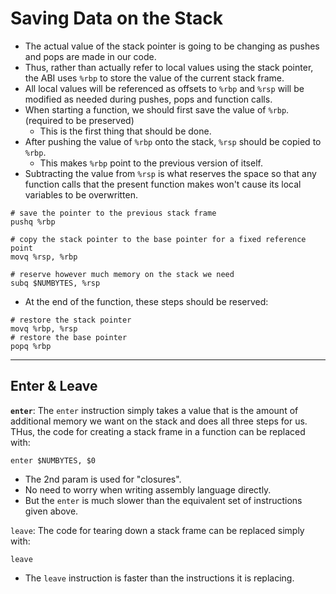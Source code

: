 # Saving Data on the Stack

- The actual value of the stack pointer is going to be changing as pushes and pops are made in our code.
- Thus, rather than actually refer to local values using the stack pointer, the ABI uses `%rbp` to store the value of the current stack frame.
- All local values will be referenced as offsets to `%rbp` and `%rsp` will be modified as needed during pushes, pops and function calls.
- When starting a function, we should first save the value of `%rbp`. (required to be preserved) 
  - This is the first thing that should be done.
- After pushing the value of `%rbp` onto the stack, `%rsp` should be copied to `%rbp`.
  - This makes `%rbp` point to the previous version of itself.
- Subtracting the value from `%rsp` is what reserves the space so that any function calls that the present function makes won't cause its local variables to be overwritten.

```assembly
# save the pointer to the previous stack frame
pushq %rbp

# copy the stack pointer to the base pointer for a fixed reference point
movq %rsp, %rbp

# reserve however much memory on the stack we need
subq $NUMBYTES, %rsp
```

- At the end of the function, these steps should be reserved:

```assembly
# restore the stack pointer
movq %rbp, %rsp
# restore the base pointer
popq %rbp
```

---

## Enter & Leave

**`enter`**: The `enter` instruction simply takes a value that is the amount of additional memory we want on the stack and does all three steps for us. THus, the code for creating a stack frame in a function can be replaced with:

```assembly
enter $NUMBYTES, $0
```

- The 2nd param is used for "closures".
- No need to worry when writing assembly language directly.
- But the `enter` is much slower than the equivalent set of instructions given above.

`leave`: The code for tearing down a stack frame can be replaced simply with:

```assembly
leave
```

- The `leave` instruction is faster than the instructions it is replacing.
